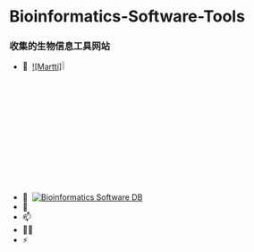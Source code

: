 # Bioinformatics-Software-Tools
###  收集的生物信息工具网站
- 🔭 &nbsp;[![Martti]<img  src="https://bioinformaticshome.com/assets/images/dr_martti-blue-186x60.png" width="6%" height="6%" />](https://bioinformaticshome.com/tools/tools-main.html)
- 🌱 &nbsp;[![Bioinformatics Software DB]()](https://bioinformaticshome.com/db/)
- 💬 &nbsp;
- 📫 &nbsp;
- 👨‍💻 &nbsp;
- ⚡ &nbsp;

